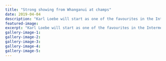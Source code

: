 ```yaml
---
title: "Strong showing from Whanganui at champs"
date: 2019-04-04
description: "Karl Loebe will start as one of the favourites in the Intermediate boys at the NISS Track & Field Champs in Tauranga..."
featured-image: 
excerpt: "Karl Loebe will start as one of the favourites in the Intermediate boys at the NISS Track & Field Champs in Tauranga."
gallery-image-1: 
gallery-image-2: 
gallery-image-3: 
gallery-image-4: 
gallery-image-5: 
---
```

